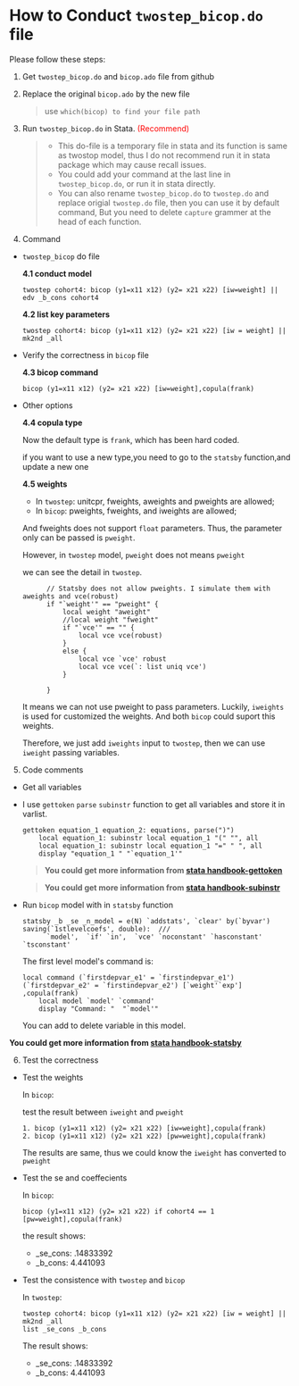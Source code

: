 # How to Conduct `twostep_bicop.do` file

Please follow these steps:

1. Get `twostep_bicop.do` and `bicop.ado` file from github
2. Replace the original `bicop.ado` by the new file
   > use `which(bicop) to find your file path`  
3. Run `twostep_bicop.do` in Stata. <font color='red'> (Recommend) </font>
   > - This do-file is a temporary file in stata and its function is same as twostop model, thus I do not recommend run it in stata package which may cause recall issues.
   > - You could add your command at the last line in `twostep_bicop.do`, or run it in stata directly.
   > - You can also rename `twostep_bicop.do` to `twostep.do` and replace origial `twostep.do` file, then you can use it by default command, But you need to delete `capture` grammer at the head of each function.

4. Command
   
- `twostep_bicop` do file
  
  **4.1 conduct model**
  ```
  twostep cohort4: bicop (y1=x11 x12) (y2= x21 x22) [iw=weight] || edv _b_cons cohort4
  ```
  
  **4.2 list key parameters**
  ```
  twostep cohort4: bicop (y1=x11 x12) (y2= x21 x22) [iw = weight] || mk2nd _all
  ```

- Verify the correctness in `bicop` file
  
  **4.3 bicop command** 
  ```
  bicop (y1=x11 x12) (y2= x21 x22) [iw=weight],copula(frank)
  ```

- Other options
  
  **4.4 copula type**

  Now the default type is `frank`, which has been hard coded.

  if you want to use a new type,you need to go to the `statsby` function,and update a new one
  
  **4.5 weights**
  
  - In `twostep`: unitcpr, fweights, aweights and pweights are allowed;
  - In `bicop`: pweights, fweights, and iweights are allowed;

  And fweights does not support `float` parameters. Thus, the parameter only can be passed is `pweight`.

  However, in `twostep` model, `pweight` does not means `pweight`

  we can see the detail in `twostep`.
  ```
  		// Statsby does not allow pweights. I simulate them with aweights and vce(robust)
		if "`weight'" == "pweight" {
			local weight "aweight"
			//local weight "fweight"
			if "`vce'" == "" {
				local vce vce(robust)
			}
			else {
				local vce `vce' robust
				local vce vce(`: list uniq vce')
			}
			
		}	
  ```

  It means we can not use pweight to pass parameters. Luckily, `iweights` is used for customized the weights. And both `bicop`  could suport this weights.

  Therefore, we just add `iweights` input to `twostep`, then we can use `iweight` passing variables.

5. Code comments

-  Get all variables
- 
    I use `gettoken` `parse` `subinstr` function to get all variables and store it in varlist.

    ```
    gettoken equation_1 equation_2: equations, parse(")")	
		local equation_1: subinstr local equation_1 "(" "", all
		local equation_1: subinstr local equation_1 "=" " ", all
		display "equation_1 " "`equation_1'"
    ```

  > **You could get more information from [stata handbook-gettoken](https://www.stata.com/manuals/pgettoken.pdf)**

  > **You could get more information from [stata handbook-subinstr](https://www.stata.com/manuals/m-5subinstr.pdf)**



- Run `bicop` model with in `statsby` function

    ```
    statsby _b _se _n_model = e(N) `addstats', `clear' by(`byvar') saving(`1stlevelcoefs', double):  ///
		  `model',  `if' `in',  `vce' `noconstant' `hasconstant' `tsconstant'	
    ```

    The first level model's command is:
    ```
    local command (`firstdepvar_e1' = `firstindepvar_e1') (`firstdepvar_e2' = `firstindepvar_e2') [`weight'`exp'] ,copula(frank)
		local model `model' `command'
		display "Command: "  "`model'"
    ```
    You can add to delete variable in this model.

**You could get more information from [stata handbook-statsby](https://www.stata.com/manuals/dstatsby.pdf)**

6. Test the correctness

- Test the weights
  
  In `bicop`:

  test the result between `iweight` and `pweight`
  ```
  1. bicop (y1=x11 x12) (y2= x21 x22) [iw=weight],copula(frank)
  2. bicop (y1=x11 x12) (y2= x21 x22) [pw=weight],copula(frank)
  ```
  The results are same, thus we could know the `iweight` has converted to `pweight`

- Test the se and coeffecients
  
  In `bicop`:

  ```
  bicop (y1=x11 x12) (y2= x21 x22) if cohort4 == 1 [pw=weight],copula(frank)
  ```

  the result shows:
  - _se_cons: .14833392
  - _b_cons: 4.441093

- Test the consistence with `twostep` and `bicop`
  
  In `twostep`:

  ```
  twostep cohort4: bicop (y1=x11 x12) (y2= x21 x22) [iw = weight] || mk2nd _all
  list _se_cons _b_cons
  ```

  The result shows:
  - _se_cons: .14833392
  - _b_cons: 4.441093